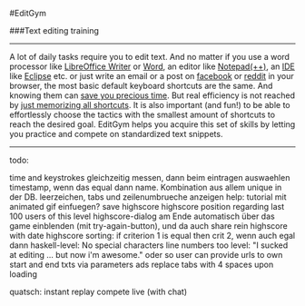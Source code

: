 #EditGym

###Text editing training

---

A lot of daily tasks require you to edit text. And no matter if you use a word processor like [LibreOffice Writer](https://www.libreoffice.org/discover/writer) or [Word](http://en.wikipedia.org/wiki/Microsoft_Word), an editor like [Notepad(++)](http://notepad-plus-plus.org), an [IDE](http://en.wikipedia.org/wiki/Integrated_development_environment) like [Eclipse](https://eclipse.org) etc. or just write an email or a post on [facebook](http://www.facebook.com) or [reddit](http://www.reddit.com) in your browser, the most basic default keyboard shortcuts are the same. And knowing them can [save you precious time](http://lifehacker.com/5970089/back-to-the-basics-learn-to-use-keyboard-shortcuts-like-a-ninja).
But real efficiency is not reached by [just memorizing all shortcuts](https://www.shortcutfoo.com). It is also important (and fun!) to be able to effortlessly choose the tactics with the smallest amount of shortcuts to reach the desired goal.
EditGym helps you acquire this set of skills by letting you practice and compete on standardized text snippets.

---

todo:

time and keystrokes gleichzeitig messen, dann beim eintragen auswaehlen
timestamp, wenn das equal dann name. Kombination aus allem unique in der DB.
leerzeichen, tabs und zeilenumbrueche anzeigen
help: tutorial mit animated gif einfuegen?
save highscore
highscore position regarding last 100 users of this level
highscore-dialog am Ende automatisch über das game einblenden (mit try-again-button), und da auch share rein
highscore with date
highscore sorting: if criterion 1 is equal then crit 2, wenn auch egal dann
haskell-level: No special characters
line numbers too
level: "I sucked at editing ... but now i'm awesome." oder so
user can provide urls to own start and end txts via parameters
ads
replace tabs with 4 spaces upon loading

quatsch:
instant replay
compete live (with chat)